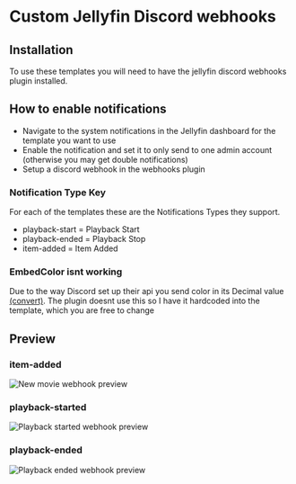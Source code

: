 # Custom Jellyfin Discord webhooks

## Installation

To use these templates you will need to have the jellyfin discord webhooks plugin installed.

## How to enable notifications

- Navigate to the system notifications in the Jellyfin dashboard for the template you want to use
- Enable the notification and set it to only send to one admin account (otherwise you may get double notifications)
- Setup a discord webhook in the webhooks plugin

### Notification Type Key

For each of the templates these are the Notifications Types they support.

- playback-start = Playback Start
- playback-ended = Playback Stop
- item-added = Item Added

### EmbedColor isnt working

Due to the way Discord set up their api you send color in its Decimal value [(convert)](https://www.spycolor.com). The plugin doesnt use this so I have it hardcoded into the template, which you are free to change

## Preview

### item-added
![New movie webhook preview](https://user-images.githubusercontent.com/57121175/215383785-c3a9fccc-cc88-489d-aa65-e762bd1bed75.png)
### playback-started
![Playback started webhook preview](https://user-images.githubusercontent.com/57121175/215386632-3de7f7b1-da9d-43d6-923b-5cc725736bb0.png)
### playback-ended
![Playback ended webhook preview](https://user-images.githubusercontent.com/57121175/215386699-26e2d956-e074-4cfe-a445-b9c49ecb4e8f.png)
